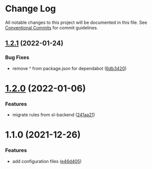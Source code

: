 # Change Log

All notable changes to this project will be documented in this file.
See [Conventional Commits](https://conventionalcommits.org) for commit guidelines.

## [1.2.1](https://github.com/smartlook/code-quality/compare/@smartlook/eslint-config-typescript@1.2.0...@smartlook/eslint-config-typescript@1.2.1) (2022-01-24)


### Bug Fixes

* remove ^ from package.json for dependabot ([6db3420](https://github.com/smartlook/code-quality/commit/6db34202cd076a39d652057c7e76eb38fb1333bd))





# [1.2.0](https://github.com/smartlook/code-quality/compare/@smartlook/eslint-config-typescript@1.1.0...@smartlook/eslint-config-typescript@1.2.0) (2022-01-06)


### Features

* migrate rules from sl-backend ([241aa21](https://github.com/smartlook/code-quality/commit/241aa215731f3da6e30461d8cf9a0ff61a2623e1))





# 1.1.0 (2021-12-26)


### Features

* add configuration files ([e46d405](https://github.com/smartlook/code-quality/commit/e46d4050b52796b84c7f00bf92cb75025ab7d24d))
